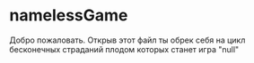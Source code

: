 # namelessGame
Добро пожаловать. Открыв этот файл ты обрек себя на цикл бесконечных страданий плодом которых станет игра "null"
